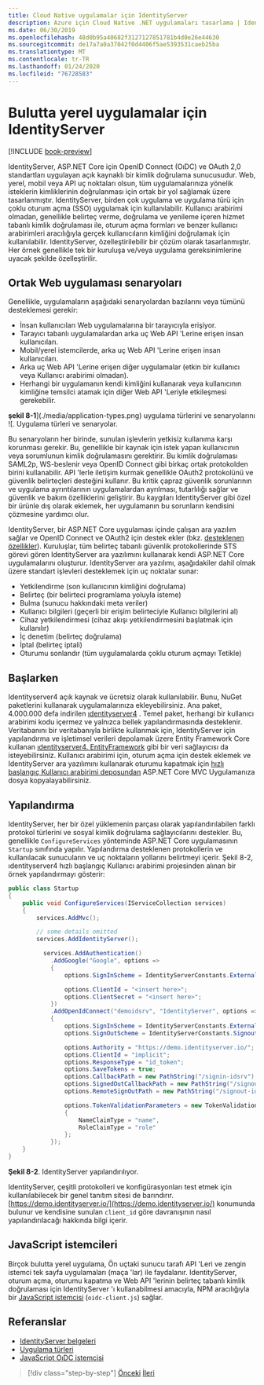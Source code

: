 ```yaml
---
title: Cloud Native uygulamalar için IdentityServer
description: Azure için Cloud Native .NET uygulamaları tasarlama | IdentityServer
ms.date: 06/30/2019
ms.openlocfilehash: 48d0b95a40682f3127127851781b4d0e26e44630
ms.sourcegitcommit: de17a7a0a37042f0d4406f5ae5393531caeb25ba
ms.translationtype: MT
ms.contentlocale: tr-TR
ms.lasthandoff: 01/24/2020
ms.locfileid: "76728583"
---
```

# <a name="identityserver-for-cloud-native-applications"></a>Bulutta yerel uygulamalar için IdentityServer

[!INCLUDE [book-preview](../../../includes/book-preview.md)]

IdentityServer, ASP.NET Core için OpenID Connect (OıDC) ve OAuth 2,0 standartları uygulayan açık kaynaklı bir kimlik doğrulama sunucusudur. Web, yerel, mobil veya API uç noktaları olsun, tüm uygulamalarınıza yönelik isteklerin kimliklerinin doğrulanması için ortak bir yol sağlamak üzere tasarlanmıştır. IdentityServer, birden çok uygulama ve uygulama türü için çoklu oturum açma (SSO) uygulamak için kullanılabilir. Kullanıcı arabirimi olmadan, genellikle belirteç verme, doğrulama ve yenileme içeren hizmet tabanlı kimlik doğrulaması ile, oturum açma formları ve benzer kullanıcı arabirimleri aracılığıyla gerçek kullanıcıların kimliğini doğrulamak için kullanılabilir. IdentityServer, özelleştirilebilir bir çözüm olarak tasarlanmıştır. Her örnek genellikle tek bir kuruluşa ve/veya uygulama gereksinimlerine uyacak şekilde özelleştirilir.

## <a name="common-web-app-scenarios"></a>Ortak Web uygulaması senaryoları

Genellikle, uygulamaların aşağıdaki senaryolardan bazılarını veya tümünü desteklemesi gerekir:

- İnsan kullanıcıları Web uygulamalarına bir tarayıcıyla erişiyor.
- Tarayıcı tabanlı uygulamalardan arka uç Web API 'Lerine erişen insan kullanıcıları.
- Mobil/yerel istemcilerde, arka uç Web API 'Lerine erişen insan kullanıcıları.
- Arka uç Web API 'Lerine erişen diğer uygulamalar (etkin bir kullanıcı veya Kullanıcı arabirimi olmadan).
- Herhangi bir uygulamanın kendi kimliğini kullanarak veya kullanıcının kimliğine temsilci atamak için diğer Web API 'Leriyle etkileşmesi gerekebilir.

**şekil 8-1**](./media/application-types.png)
uygulama türlerini ve senaryolarını ![. Uygulama türleri ve senaryolar.

Bu senaryoların her birinde, sunulan işlevlerin yetkisiz kullanıma karşı korunması gerekir. Bu, genellikle bir kaynak için istek yapan kullanıcının veya sorumlunun kimlik doğrulamasını gerektirir. Bu kimlik doğrulaması SAML2p, WS-beslenir veya OpenID Connect gibi birkaç ortak protokolden birini kullanabilir. API 'lerle iletişim kurmak genellikle OAuth2 protokolünü ve güvenlik belirteçleri desteğini kullanır. Bu kritik çapraz güvenlik sorunlarının ve uygulama ayrıntılarının uygulamalardan ayrılması, tutarlılığı sağlar ve güvenlik ve bakım özelliklerini geliştirir. Bu kaygıları IdentityServer gibi özel bir ürünle dış olarak eklemek, her uygulamanın bu sorunların kendisini çözmesine yardımcı olur.

IdentityServer, bir ASP.NET Core uygulaması içinde çalışan ara yazılım sağlar ve OpenID Connect ve OAuth2 için destek ekler (bkz. [desteklenen özellikler](http://docs.identityserver.io/en/latest/intro/specs.html)). Kuruluşlar, tüm belirteç tabanlı güvenlik protokollerinde STS görevi gören IdentityServer ara yazılımını kullanarak kendi ASP.NET Core uygulamalarını oluşturur. IdentityServer ara yazılımı, aşağıdakiler dahil olmak üzere standart işlevleri desteklemek için uç noktalar sunar:

- Yetkilendirme (son kullanıcının kimliğini doğrulama)
- Belirteç (bir belirteci programlama yoluyla isteme)
- Bulma (sunucu hakkındaki meta veriler)
- Kullanıcı bilgileri (geçerli bir erişim belirteciyle Kullanıcı bilgilerini al)
- Cihaz yetkilendirmesi (cihaz akışı yetkilendirmesini başlatmak için kullanılır)
- İç denetim (belirteç doğrulama)
- İptal (belirteç iptali)
- Oturumu sonlandır (tüm uygulamalarda çoklu oturum açmayı Tetikle)

## <a name="getting-started"></a>Başlarken

Identityserver4 açık kaynak ve ücretsiz olarak kullanılabilir. Bunu, NuGet paketlerini kullanarak uygulamalarınıza ekleyebilirsiniz. Ana paket, 4.000.000 defa indirilen [ıdentityserver4](https://www.nuget.org/packages/IdentityServer4/) . Temel paket, herhangi bir kullanıcı arabirimi kodu içermez ve yalnızca bellek yapılandırmasında desteklenir. Veritabanını bir veritabanıyla birlikte kullanmak için, IdentityServer için yapılandırma ve işletimsel verileri depolamak üzere Entity Framework Core kullanan [ıdentityserver4. EntityFramework](https://www.nuget.org/packages/IdentityServer4.EntityFramework) gibi bir veri sağlayıcısı da isteyebilirsiniz. Kullanıcı arabirimi için, oturum açma için destek eklemek ve IdentityServer ara yazılımını kullanarak oturumu kapatmak için [hızlı başlangıç Kullanıcı arabirimi deposundan](https://github.com/IdentityServer/IdentityServer4.Quickstart.UI) ASP.NET Core MVC Uygulamanıza dosya kopyalayabilirsiniz.

## <a name="configuration"></a>Yapılandırma

IdentityServer, her bir özel yüklemenin parçası olarak yapılandırılabilen farklı protokol türlerini ve sosyal kimlik doğrulama sağlayıcılarını destekler. Bu, genellikle `ConfigureServices` yönteminde ASP.NET Core uygulamasının `Startup` sınıfında yapılır. Yapılandırma desteklenen protokollerin ve kullanılacak sunucuların ve uç noktaların yollarını belirtmeyi içerir. Şekil 8-2, ıdentityserver4 hızlı başlangıç Kullanıcı arabirimi projesinden alınan bir örnek yapılandırmayı gösterir:

```csharp
public class Startup
{
    public void ConfigureServices(IServiceCollection services)
    {
        services.AddMvc();

        // some details omitted
        services.AddIdentityServer();

          services.AddAuthentication()
            .AddGoogle("Google", options =>
            {
                options.SignInScheme = IdentityServerConstants.ExternalCookieAuthenticationScheme;

                options.ClientId = "<insert here>";
                options.ClientSecret = "<insert here>";
            })
            .AddOpenIdConnect("demoidsrv", "IdentityServer", options =>
            {
                options.SignInScheme = IdentityServerConstants.ExternalCookieAuthenticationScheme;
                options.SignOutScheme = IdentityServerConstants.SignoutScheme;

                options.Authority = "https://demo.identityserver.io/";
                options.ClientId = "implicit";
                options.ResponseType = "id_token";
                options.SaveTokens = true;
                options.CallbackPath = new PathString("/signin-idsrv");
                options.SignedOutCallbackPath = new PathString("/signout-callback-idsrv");
                options.RemoteSignOutPath = new PathString("/signout-idsrv");

                options.TokenValidationParameters = new TokenValidationParameters
                {
                    NameClaimType = "name",
                    RoleClaimType = "role"
                };
            });
    }
}
```

**Şekil 8-2**. IdentityServer yapılandırılıyor.

IdentityServer, çeşitli protokolleri ve konfigürasyonları test etmek için kullanılabilecek bir genel tanıtım sitesi de barındırır. [https://demo.identityserver.io/](https://demo.identityserver.io/) konumunda bulunur ve kendisine sunulan `client_id` göre davranışının nasıl yapılandırılacağı hakkında bilgi içerir.

## <a name="javascript-clients"></a>JavaScript istemcileri

Birçok bulutta yerel uygulama, Ön uçtaki sunucu tarafı API 'Leri ve zengin istemci tek sayfa uygulamaları (maça 'lar) ile faydalanır. IdentityServer, oturum açma, oturumu kapatma ve Web API 'lerinin belirteç tabanlı kimlik doğrulaması için IdentityServer 'ı kullanabilmesi amacıyla, NPM aracılığıyla bir [JavaScript istemcisi](http://docs.identityserver.io/en/latest/quickstarts/4_javascript_client.html) (`oidc-client.js`) sağlar.

## <a name="references"></a>Referanslar

- [IdentityServer belgeleri](http://docs.identityserver.io/en/latest/)
- [Uygulama türleri](https://docs.microsoft.com/azure/active-directory/develop/app-types)
- [JavaScript OıDC istemcisi](http://docs.identityserver.io/en/latest/quickstarts/4_javascript_client.html)

>[!div class="step-by-step"]
>[Önceki](azure-active-directory.md)
>[İleri](security.md)
